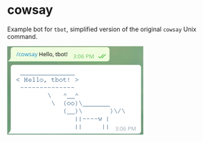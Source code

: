 # cowsay

Example bot for `tbot`, simplified version of the original `cowsay` Unix command.

![cowsay-bot](cowsay-bot.png)
